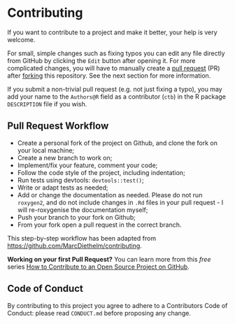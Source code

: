 # Contributing

If you want to contribute to a project and make it better, your help is very welcome. 

For small, simple changes such as fixing typos you can edit any file directly from GitHub by clicking the `Edit` button after opening it. For more complicated changes, you will have to manually create a [pull request](https://help.github.com/articles/using-pull-requests) (PR) after [forking](https://help.github.com/articles/fork-a-repo) this repository. See the next section for more information. 

If you submit a non-trivial pull request (e.g. not just fixing a typo), you may add your name to the `Authors@R` field as a contributor (`ctb`) in the R package `DESCRIPTION` file if you wish.

## Pull Request Workflow

- Create a personal fork of the project on Github, and clone the fork on your local machine;
- Create a new branch to work on;
- Implement/fix your feature, comment your code;
- Follow the code style of the project, including indentation;
- Run tests using devtools: `devtools::test()`;
- Write or adapt tests as needed;
- Add or change the documentation as needed. Please do not run `roxygen2`, and do not include changes in `.Rd` files in your pull request - I will re-roxygenise the documentation myself;
- Push your branch to your fork on Github;
- From your fork open a pull request in the correct branch.

This step-by-step workflow has been adapted from https://github.com/MarcDiethelm/contributing.

**Working on your first Pull Request?** You can learn more from this *free* series [How to Contribute to an Open Source Project on GitHub](https://egghead.io/series/how-to-contribute-to-an-open-source-project-on-github).

## Code of Conduct

By contributing to this project you agree to adhere to a Contributors Code of Conduct: please read `CONDUCT.md` before proposing any change.
